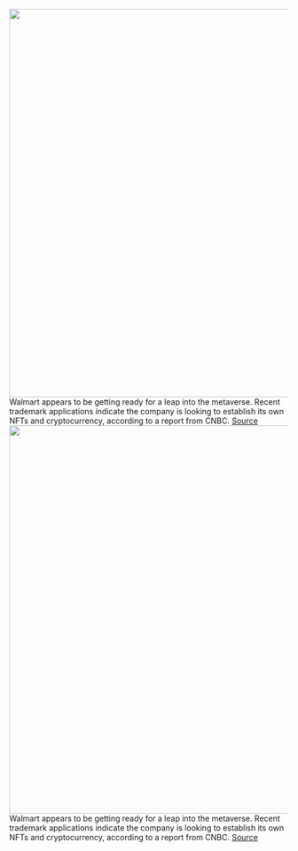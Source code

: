<img src='https://cdn.vox-cdn.com/thumbor/_t8s-55CLh_ykH7nlqH7GthCZzw=/0x0:4603x3069/1200x800/filters:focal(1934x1167:2670x1903)/cdn.vox-cdn.com/uploads/chorus_image/image/70397593/1183648613.0.jpg' width='700px' /><br/>
Walmart appears to be getting ready for a leap into the metaverse. Recent trademark applications indicate the company is looking to establish its own NFTs and cryptocurrency, according to a report from CNBC.
<a href='https://www.theverge.com/2022/1/16/22887011/walmart-metaverse-nft-cryptocurrency'> Source <a/><img src='https://cdn.vox-cdn.com/thumbor/_t8s-55CLh_ykH7nlqH7GthCZzw=/0x0:4603x3069/1200x800/filters:focal(1934x1167:2670x1903)/cdn.vox-cdn.com/uploads/chorus_image/image/70397593/1183648613.0.jpg' width='700px' /><br/>
Walmart appears to be getting ready for a leap into the metaverse. Recent trademark applications indicate the company is looking to establish its own NFTs and cryptocurrency, according to a report from CNBC.
<a href='https://www.theverge.com/2022/1/16/22887011/walmart-metaverse-nft-cryptocurrency'> Source <a/>